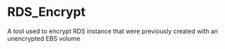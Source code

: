 # RDS_Encrypt
A tool used to encrypt RDS instance that were previously created with an unencrypted EBS volume
